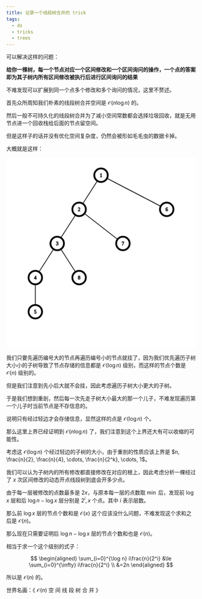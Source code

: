 ```yaml
---
title: 记录一个线段树合并的 trick
tags:
  - ds
  - tricks
  - trees
---
```

可以解决这样的问题：

**给你一棵树，每一个节点对应一个区间修改和一个区间询问的操作，一个点的答案即为其子树内所有区间修改被执行后进行区间询问的结果**

不难发现可以扩展到同一个点多个修改和多个询问的情况，这里不赘述。

首先众所周知我们朴素的线段树合并空间是 $\mathcal{O}(n\log n)$ 的。

然后一般不可持久化的线段树合并为了减小空间常数都会选择垃圾回收，就是无用节点进一个回收栈给后面的节点留空间。

但是这样子的话并没有优化空间复杂度，仍然会被形如毛毛虫的数据卡掉。

大概就是这样：

![](./graph.png)

我们只要先遍历编号大的节点再遍历编号小的节点就挂了，因为我们优先遍历子树大小小的子树导致了节点存储的信息都是 $\mathcal{O}(\log n)$ 级别，而这样的节点个数是 $\mathcal{O}(n)$ 级别的。

但是我们注意到先小后大就不会挂，因此考虑遍历子树大小更大的子树。

于是我们想到重剖，然后每一次先走子树大小最大的那一个儿子，不难发现遍历第一个儿子时当前节点是不存信息的。

说明只有经过轻边才会存储信息，显然这样的点是 $\mathcal{O}(\log n)$ 个。

那么这里上界已经证明到 $\mathcal{O}(n\log n)$ 了，我们注意到这个上界还大有可以收缩的可能性。

考虑这 $\mathcal{O}(\log n)$ 个经过轻边的子树的大小，由于重剖的性质应该上界是 $n, \frac{n}{2}, \frac{n}{4}, \cdots, \frac{n}{2^k}, \cdots, 1$。

我们可以认为子树内的所有修改都直接修改在对应的根上，因此考虑分析一棵经过了 $x$ 次区间修改的动态开点线段树到底会开多少点。

由于每一层被修改的点数最多是 $2x$，与原本每一层的点数取 $\min$ 后，发现前 $\log x$ 层和后 $\log n - \log x$ 层分别是 $2^i, x$ 个点。其中 $i$ 表示层数。

那么前 $\log x$ 层的节点个数和是 $\mathcal{O}(x)$ 这个应该没什么问题，不难发现这个求和之后是 $\mathcal{O}(n)$。

那么现在只需要证明后 $\log n - \log x$ 层的节点个数和也是 $\mathcal{O}(n)$。

相当于求一个这个级别的式子：

$$
\begin{aligned}
\sum_{i=0}^{\log n} i\frac{n}{2^i} &\le \sum_{i=0}^{\infty} i\frac{n}{2^i} \\
&=2n
\end{aligned}
$$

所以是 $\mathcal{O}(n)$ 的。

世界名画：《 $\mathcal{O}(n)$ 空 间 线 段 树 合 并 》

